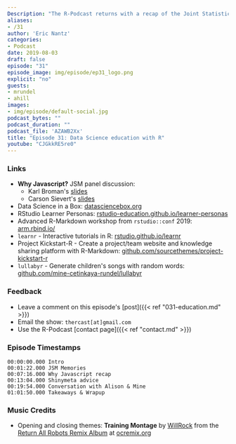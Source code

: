 ```yaml
---
Description: "The R-Podcast returns with a recap of the Joint Statistical Meetings (JSM) 2019 conference!  In this episode, I share insights gained from an excellent panel discussion on the use of javascript in statistics, and I am joined by RStudio's education team members Alison Hill & Mine Cetinkaya-Rundel to discuss new ideas for teaching data science effectively, as well as how tools like R-Markdown are opening many new possibilities for both students and teachers.  I hope you enjoy episode 31 of the R-Podcast!" 
aliases:
- /31
author: 'Eric Nantz'
categories:
- Podcast
date: 2019-08-03
draft: false
episode: "31"
episode_image: img/episode/ep31_logo.png
explicit: "no"
guests:
- mrundel
- ahill
images:
- img/episode/default-social.jpg
podcast_bytes: ""
podcast_duration: ""
podcast_file: 'AZAWB2Xx'
title: "Episode 31: Data Science education with R"
youtube: "CJGkkRE5re0"
---
```


### Links

* __Why Javascript?__ JSM panel discussion:
    + Karl Broman's [slides](https://www.biostat.wisc.edu/~kbroman/presentations/JSM2019)
    + Carson Sievert's [slides](https://talks.cpsievert.me/20190730/#1)
* Data Science in a Box: [datasciencebox.org](https://datasciencebox.org)
* RStudio Learner Personas: [rstudio-education.github.io/learner-personas](https://rstudio-education.github.io/learner-personas/)
* Advanced R-Markdown workshop from `rstudio::conf` 2019: [arm.rbind.io/](https://arm.rbind.io/) 
* `learnr` - Interactive tutorials in R: [rstudio.github.io/learnr](https://rstudio.github.io/learnr/)
* Project Kickstart-R - Create a project/team website and knowledge sharing platform with R-Markdown: [github.com/sourcethemes/project-kickstart-r](https://github.com/sourcethemes/project-kickstart-r) 
* `lullabyr` - Generate children's songs with random words: [github.com/mine-cetinkaya-rundel/lullabyr](https://github.com/mine-cetinkaya-rundel/lullabyr)

### Feedback

- Leave a comment on this episode's [post]({{< ref "031-education.md" >}})
- Email the show: `thercast[at]gmail.com`
- Use the R-Podcast [contact page]({{< ref "contact.md" >}})

### Episode Timestamps

```
00:00:00.000 Intro
00:01:22.000 JSM Memories
00:07:16.000 Why Javascript recap
00:13:04.000 Shinymeta advice
00:19:54.000 Conversation with Alison & Mine
01:01:50.000 Takeaways & Wrapup
```

### Music Credits

- Opening and closing themes: __Training Montage__ by [WillRock](http://ocremix.org/artist/5043/willrock)  from the [Return All Robots Remix Album](http://ocremix.org/events/returnallrobots/) at [ocremix.org](http://ocremix.org/)
